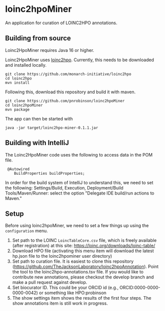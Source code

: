 # loinc2hpoMiner
An application for curation of LOINC2HPO annotations.

## Building from source

Loinc2HpoMiner requires Java 16 or higher. 

Loinc2HpoMiner uses  [loinc2hpo](https://github.com/monarch-initiative/loinc2hpo). Currently,
this needs to be downloaded and installed locally.
```bazaar
git clone https://github.com/monarch-initiative/loinc2hpo
cd loinc2hpo
mvn install
```
Following this, download this repository and build it with maven.
```bazaar
git clone https://github.com/pnrobinson/loinc2hpoMiner
cd loinc2hpoMiner
mvn package
```

The app can then be started with
```bazaar
java -jar target/loinc2hpo-miner-0.1.1.jar 
```


## Building with IntelliJ
The Loinc2HpoMiner code uses the following to access data in the POM file.
```bazaar
 @Autowired
    BuildProperties buildProperties;
```
In order for the build system of IntelliJ to understand this, 
we need to set the following:
Settings/Build, Execution, Deployment/Build Tools/Maven/Runner: select the option "Delegate IDE build/run actions to Maven."

## Setup

Before using loinc2hpoMiner, we need to set a few things up using the ``configuration`` menu.

1. Set path to the LOINC ``LoincTableCore.csv`` file, which is freely available (after registration) at this site: https://loinc.org/downloads/loinc-table/
2. Download HPO file (activating this menu item will download the latest hp.json file to the loinc2hpominer user directory)
3. Set path to curation file.  It is easiest to clone this repository (https://github.com/TheJacksonLaboratory/loinc2hpoAnnotation).
Point the tool to the loinc2hpo-annotations.tsv file. If you would like to contribute new annotations, please checkout the develop branch and make a pull request against develop.
4. Set biocurator ID. This could be your ORCID id (e.g., ORCID:0000-0000-0000-0042) or something like HPO:probinson
5. The show settings item shows the results of the first four steps. The show annotations item is still work in progress.
